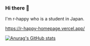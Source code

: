 ### Hi there 👋
 I'm r-happy who is a student in Japan.

https://r-happy-homepage.vercel.app/

[![Anurag's GitHub stats](https://github-readme-stats.vercel.app/api?username=r-happy)](https://github.com/anuraghazra/github-readme-stats)
